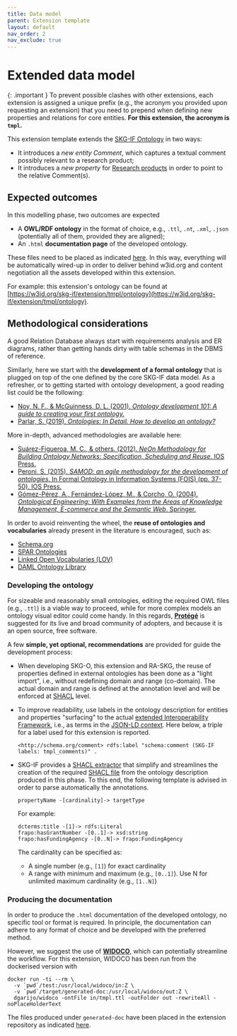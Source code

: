 ```yaml
---
title: Data model
parent: Extension template
layout: default
nav_order: 2
nav_exclude: true
---
```


# Extended data model

{: .important }
To prevent possible clashes with other extensions, each extension is assigned a unique prefix (e.g., the acronym you provided upon requesting an extension) that you need to prepend when defining new properties and relations for core entities. **For this extension, the acronym is `tmpl`.**

This extension template extends the [SKG-IF Ontology](https://w3id.org/skg-if/ontology/) in two ways:
- It introduces a *new entity Comment*, which captures a textual comment possibly relevant to a research product;
- It introduces a *new property* for [Research products](../../interoperability-framework/docs/research-product) in order to point to the relative Comment(s).


## Expected outcomes
In this modelling phase, two outcomes are expected
- A **OWL/RDF ontology** in the format of choice, e.g., `.ttl`, `.nt`, `.xml`, `.json` (potentially all of them, provided they are aligned);
- An `.html` **documentation page** of the developed ontology.

These files need to be placed as indicated [here](../structure). In this way, everything will be automatically wired-up in order to deliver behind w3id.org and content negotiation all the assets developed within this extension.

For example: this extension's ontology can be found at  [https://w3id.org/skg-if/extension/tmpl/ontology](https://w3id.org/skg-if/extension/tmpl/ontology).


## Methodological considerations
A good Relation Database always start with requirements analysis and ER diagrams, rather than getting hands dirty with table schemas in the DBMS of reference.

Similarly, here we start with the **development of a formal ontology** that is plugged on top of the one defined by the core SKG-IF data model. As a refresher, or to getting started with ontology development, a good reading list could be the following:
- [Noy, N. F., & McGuinness, D. L. (2001). *Ontology development 101: A guide to creating your first ontology.*](https://protege.stanford.edu/publications/ontology_development/ontology101.pdf)
- [Parlar, S. (2019). *Ontologies: In Detail. How to develop an ontology?*](https://medium.com/analytics-vidhya/ontologies-in-detail-2916f9226133)

More in-depth, advanced methodologies are available here:
- [Suárez-Figueroa, M. C., & others. (2012). *NeOn Methodology for Building Ontology Networks: Specification, Scheduling and Reuse*. IOS Press.](https://oa.upm.es/3879/2/MARIA_DEL-_CARMEN_SUAREZ_DE_FIGUEROA_BAONZA.pdf)
- [Peroni, S. (2015). *SAMOD: an agile methodology for the development of ontologies*. In Formal Ontology in Information Systems (FOIS) (pp. 37-50). IOS Press.](https://essepuntato.it/samod/)
- [Gómez-Pérez, A., Fernández-López, M., & Corcho, O. (2004). *Ontological Engineering: With Examples from the Areas of Knowledge Management, E-commerce and the Semantic Web*. Springer.](https://link.springer.com/book/10.1007/b97353)

In order to avoid reinventing the wheel, the **reuse of ontologies and vocabularies** already present in the literature is encouraged, such as:
- [Schema.org](https://schema.org)
- [SPAR Ontologies](http://www.sparontologies.net)
- [Linked Open Vocabularies (LOV)](https://lov.linkeddata.es/dataset/lov/)
- [DAML Ontology Library](https://www.daml.org/ontologies/)

### Developing the ontology
For sizeable and reasonably small ontologies, editing the required OWL files (e.g., `.ttl`) is a viable way to proceed, while for more complex models an ontology visual editor could come handy. 
In this regards, [**Protégé**](https://protege.stanford.edu) is suggested for its live and broad community of adopters, and because it is an open source, free software.

A few **simple, yet optional, recommendations** are provided for guide the development process:
- When developing SKG-O, this extension and RA-SKG, the reuse of properties defined in external ontologies has been done as a "light import", i.e., without redefining domain and range (co-domain). The actual domain and range is defined at the annotation level and will be enforced at [SHACL](./shacl) level.
- To improve readability, use labels in the ontology description for entities and properties "surfacing" to the actual [extended Interoperability Framework](../extended-interoperability-framework/), i.e., as terms in the [JSON-LD context](../context/). Here below, a triple for a label used for this extension is reported.

    ```
    <http://schema.org/comment> rdfs:label "schema:comment (SKG-IF labels: tmpl_comments)" .
    ```

-  SKG-IF provides a [SHACL extractor](https://github.com/skg-if/shacl-extractor) that simplify and streamlines the creation of the required [SHACL file](./shacl) from the ontology description produced in this phase. To this end, the following template is advised in order to parse automatically the annotations.

    ```
    propertyName -[cardinality]-> targetType
    ```

    For example:

    ```
    dcterms:title -[1]-> rdfs:Literal
    frapo:hasGrantNumber -[0..1]-> xsd:string
    frapo:hasFundingAgency -[0..N]-> frapo:FundingAgency
    ```

    The cardinality can be specified as:
    - A single number (e.g., `[1]`) for exact cardinality
    - A range with minimum and maximum (e.g., `[0..1]`). Use N for unlimited maximum cardinality (e.g., `[1..N]`)

### Producing the documentation
In order to produce the `.html` documentation of the developed ontology, no specific tool or format is required. 
In principle, the documentation can adhere to any format of choice and be developed with the preferred method.

However, we suggest the use of [**WIDOCO**](https://github.com/dgarijo/Widoco), which can potentially streamline the workflow.
For this extension, WIDOCO has been run from the dockerised version with
```
docker run -ti --rm \
  -v `pwd`/test:/usr/local/widoco/in:Z \
  -v `pwd`/target/generated-doc:/usr/local/widoco/out:Z \
  dgarijo/widoco -ontFile in/tmpl.ttl -outFolder out -rewriteAll -noPlaceHolderText
```
The files produced under `generated-doc` have been placed in the extension repository as indicated [here](../structure).